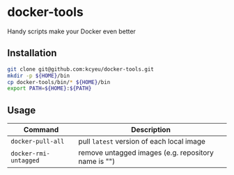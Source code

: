 # docker-tools
Handy scripts make your Docker even better

## Installation

```bash
git clone git@github.com:kcyeu/docker-tools.git
mkdir -p ${HOME}/bin
cp docker-tools/bin/* ${HOME}/bin
export PATH=${HOME}:${PATH}
```

## Usage

| Command                   | Description                                               |
|---------------------------|-----------------------------------------------------------|
| ```docker-pull-all```     | pull ```latest``` version of each local image             |
| ```docker-rmi-untagged``` | remove untagged images (e.g. repository name is "<none>") |
